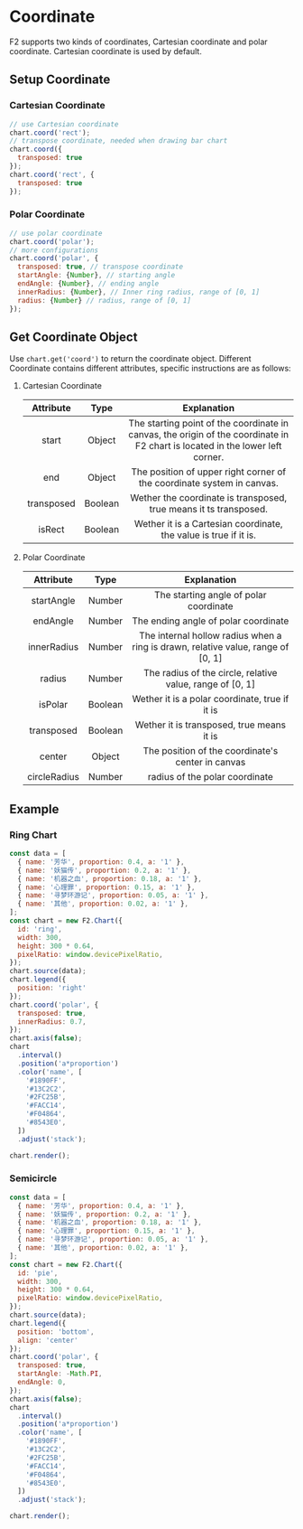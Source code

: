 # Coordinate

F2 supports two kinds of coordinates, Cartesian coordinate and polar coordinate. Cartesian coordinate is used by default.

## Setup Coordinate

### Cartesian Coordinate

```js
// use Cartesian coordinate
chart.coord('rect');
// transpose coordinate, needed when drawing bar chart
chart.coord({
  transposed: true
});
chart.coord('rect', {
  transposed: true
});
```

### Polar Coordinate

```js
// use polar coordinate
chart.coord('polar');
// more configurations
chart.coord('polar', {
  transposed: true, // transpose coordinate
  startAngle: {Number}, // starting angle
  endAngle: {Number}, // ending angle
  innerRadius: {Number}, // Inner ring radius, range of [0, 1]
  radius: {Number} // radius, range of [0, 1]
});
```

## Get Coordinate Object

Use `chart.get('coord')`  to return the coordinate object. Different Coordinate contains different attributes, specific instructions are as follows:

1. Cartesian Coordinate

   | Attribute  |  Type   |               Explanation                |
   | :--------: | :-----: | :--------------------------------------: |
   |   start    | Object  | The starting point of the coordinate in canvas, the origin of the coordinate in F2 chart is located in the lower left corner. |
   |    end     | Object  | The position of upper right corner of the coordinate system in canvas. |
   | transposed | Boolean | Wether the coordinate is transposed, true means it ts transposed. |
   |   isRect   | Boolean | Wether it is a Cartesian coordinate, the value is true if it is. |

2. Polar Coordinate

   |  Attribute   |  Type   |               Explanation                |
   | :----------: | :-----: | :--------------------------------------: |
   |  startAngle  | Number  |  The starting angle of polar coordinate  |
   |   endAngle   | Number  |   The ending angle of polar coordinate   |
   | innerRadius  | Number  | The internal hollow radius when a ring is drawn, relative value, range of [0, 1] |
   |    radius    | Number  | The radius of the circle, relative value, range of [0, 1] |
   |   isPolar    | Boolean | Wether it is a polar coordinate, true if it is |
   |  transposed  | Boolean | Wether it is transposed, true means it is |
   |    center    | Object  | The position of the coordinate's center in canvas |
   | circleRadius | Number  |      radius of the polar coordinate      |

## Example

### Ring Chart

```js
const data = [
  { name: '芳华', proportion: 0.4, a: '1' },
  { name: '妖猫传', proportion: 0.2, a: '1' },
  { name: '机器之血', proportion: 0.18, a: '1' },
  { name: '心理罪', proportion: 0.15, a: '1' },
  { name: '寻梦环游记', proportion: 0.05, a: '1' },
  { name: '其他', proportion: 0.02, a: '1' },
];
const chart = new F2.Chart({
  id: 'ring',
  width: 300,
  height: 300 * 0.64,
  pixelRatio: window.devicePixelRatio,
});
chart.source(data);
chart.legend({
  position: 'right'
});
chart.coord('polar', {
  transposed: true,
  innerRadius: 0.7,
});
chart.axis(false);
chart
  .interval()
  .position('a*proportion')
  .color('name', [
    '#1890FF',
    '#13C2C2',
    '#2FC25B',
    '#FACC14',
    '#F04864',
    '#8543E0',
  ])
  .adjust('stack');

chart.render();
```

### Semicircle

```js
const data = [
  { name: '芳华', proportion: 0.4, a: '1' },
  { name: '妖猫传', proportion: 0.2, a: '1' },
  { name: '机器之血', proportion: 0.18, a: '1' },
  { name: '心理罪', proportion: 0.15, a: '1' },
  { name: '寻梦环游记', proportion: 0.05, a: '1' },
  { name: '其他', proportion: 0.02, a: '1' },
];
const chart = new F2.Chart({
  id: 'pie',
  width: 300,
  height: 300 * 0.64,
  pixelRatio: window.devicePixelRatio,
});
chart.source(data);
chart.legend({
  position: 'bottom',
  align: 'center'
});
chart.coord('polar', {
  transposed: true,
  startAngle: -Math.PI,
  endAngle: 0,
});
chart.axis(false);
chart
  .interval()
  .position('a*proportion')
  .color('name', [
    '#1890FF',
    '#13C2C2',
    '#2FC25B',
    '#FACC14',
    '#F04864',
    '#8543E0',
  ])
  .adjust('stack');

chart.render();
```

